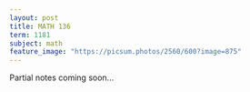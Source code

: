 ```yaml
---
layout: post
title: MATH 136
term: 1181
subject: math
feature_image: "https://picsum.photos/2560/600?image=875"
---
```


Partial notes coming soon...
